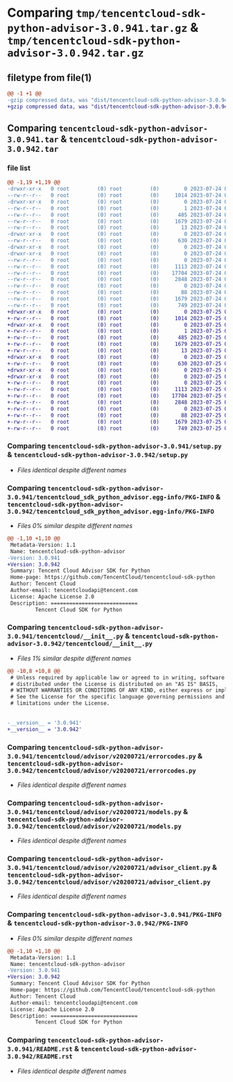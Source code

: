 # Comparing `tmp/tencentcloud-sdk-python-advisor-3.0.941.tar.gz` & `tmp/tencentcloud-sdk-python-advisor-3.0.942.tar.gz`

## filetype from file(1)

```diff
@@ -1 +1 @@
-gzip compressed data, was "dist/tencentcloud-sdk-python-advisor-3.0.941.tar", last modified: Mon Jul 24 00:18:09 2023, max compression
+gzip compressed data, was "dist/tencentcloud-sdk-python-advisor-3.0.942.tar", last modified: Tue Jul 25 04:09:48 2023, max compression
```

## Comparing `tencentcloud-sdk-python-advisor-3.0.941.tar` & `tencentcloud-sdk-python-advisor-3.0.942.tar`

### file list

```diff
@@ -1,19 +1,19 @@
-drwxr-xr-x   0 root         (0) root         (0)        0 2023-07-24 00:18:09.000000 tencentcloud-sdk-python-advisor-3.0.941/
--rw-r--r--   0 root         (0) root         (0)     1014 2023-07-24 00:18:09.000000 tencentcloud-sdk-python-advisor-3.0.941/setup.py
-drwxr-xr-x   0 root         (0) root         (0)        0 2023-07-24 00:18:09.000000 tencentcloud-sdk-python-advisor-3.0.941/tencentcloud_sdk_python_advisor.egg-info/
--rw-r--r--   0 root         (0) root         (0)        1 2023-07-24 00:18:09.000000 tencentcloud-sdk-python-advisor-3.0.941/tencentcloud_sdk_python_advisor.egg-info/dependency_links.txt
--rw-r--r--   0 root         (0) root         (0)      485 2023-07-24 00:18:09.000000 tencentcloud-sdk-python-advisor-3.0.941/tencentcloud_sdk_python_advisor.egg-info/SOURCES.txt
--rw-r--r--   0 root         (0) root         (0)     1679 2023-07-24 00:18:09.000000 tencentcloud-sdk-python-advisor-3.0.941/tencentcloud_sdk_python_advisor.egg-info/PKG-INFO
--rw-r--r--   0 root         (0) root         (0)       13 2023-07-24 00:18:09.000000 tencentcloud-sdk-python-advisor-3.0.941/tencentcloud_sdk_python_advisor.egg-info/top_level.txt
-drwxr-xr-x   0 root         (0) root         (0)        0 2023-07-24 00:18:09.000000 tencentcloud-sdk-python-advisor-3.0.941/tencentcloud/
--rw-r--r--   0 root         (0) root         (0)      630 2023-07-24 00:18:09.000000 tencentcloud-sdk-python-advisor-3.0.941/tencentcloud/__init__.py
-drwxr-xr-x   0 root         (0) root         (0)        0 2023-07-24 00:18:09.000000 tencentcloud-sdk-python-advisor-3.0.941/tencentcloud/advisor/
-drwxr-xr-x   0 root         (0) root         (0)        0 2023-07-24 00:18:09.000000 tencentcloud-sdk-python-advisor-3.0.941/tencentcloud/advisor/v20200721/
--rw-r--r--   0 root         (0) root         (0)        0 2023-07-24 00:18:09.000000 tencentcloud-sdk-python-advisor-3.0.941/tencentcloud/advisor/v20200721/__init__.py
--rw-r--r--   0 root         (0) root         (0)     1113 2023-07-24 00:18:09.000000 tencentcloud-sdk-python-advisor-3.0.941/tencentcloud/advisor/v20200721/errorcodes.py
--rw-r--r--   0 root         (0) root         (0)    17704 2023-07-24 00:18:09.000000 tencentcloud-sdk-python-advisor-3.0.941/tencentcloud/advisor/v20200721/models.py
--rw-r--r--   0 root         (0) root         (0)     2848 2023-07-24 00:18:09.000000 tencentcloud-sdk-python-advisor-3.0.941/tencentcloud/advisor/v20200721/advisor_client.py
--rw-r--r--   0 root         (0) root         (0)        0 2023-07-24 00:18:09.000000 tencentcloud-sdk-python-advisor-3.0.941/tencentcloud/advisor/__init__.py
--rw-r--r--   0 root         (0) root         (0)       88 2023-07-24 00:18:09.000000 tencentcloud-sdk-python-advisor-3.0.941/setup.cfg
--rw-r--r--   0 root         (0) root         (0)     1679 2023-07-24 00:18:09.000000 tencentcloud-sdk-python-advisor-3.0.941/PKG-INFO
--rw-r--r--   0 root         (0) root         (0)      749 2023-07-24 00:18:09.000000 tencentcloud-sdk-python-advisor-3.0.941/README.rst
+drwxr-xr-x   0 root         (0) root         (0)        0 2023-07-25 04:09:48.000000 tencentcloud-sdk-python-advisor-3.0.942/
+-rw-r--r--   0 root         (0) root         (0)     1014 2023-07-25 04:09:48.000000 tencentcloud-sdk-python-advisor-3.0.942/setup.py
+drwxr-xr-x   0 root         (0) root         (0)        0 2023-07-25 04:09:48.000000 tencentcloud-sdk-python-advisor-3.0.942/tencentcloud_sdk_python_advisor.egg-info/
+-rw-r--r--   0 root         (0) root         (0)        1 2023-07-25 04:09:48.000000 tencentcloud-sdk-python-advisor-3.0.942/tencentcloud_sdk_python_advisor.egg-info/dependency_links.txt
+-rw-r--r--   0 root         (0) root         (0)      485 2023-07-25 04:09:48.000000 tencentcloud-sdk-python-advisor-3.0.942/tencentcloud_sdk_python_advisor.egg-info/SOURCES.txt
+-rw-r--r--   0 root         (0) root         (0)     1679 2023-07-25 04:09:48.000000 tencentcloud-sdk-python-advisor-3.0.942/tencentcloud_sdk_python_advisor.egg-info/PKG-INFO
+-rw-r--r--   0 root         (0) root         (0)       13 2023-07-25 04:09:48.000000 tencentcloud-sdk-python-advisor-3.0.942/tencentcloud_sdk_python_advisor.egg-info/top_level.txt
+drwxr-xr-x   0 root         (0) root         (0)        0 2023-07-25 04:09:48.000000 tencentcloud-sdk-python-advisor-3.0.942/tencentcloud/
+-rw-r--r--   0 root         (0) root         (0)      630 2023-07-25 04:09:48.000000 tencentcloud-sdk-python-advisor-3.0.942/tencentcloud/__init__.py
+drwxr-xr-x   0 root         (0) root         (0)        0 2023-07-25 04:09:48.000000 tencentcloud-sdk-python-advisor-3.0.942/tencentcloud/advisor/
+drwxr-xr-x   0 root         (0) root         (0)        0 2023-07-25 04:09:48.000000 tencentcloud-sdk-python-advisor-3.0.942/tencentcloud/advisor/v20200721/
+-rw-r--r--   0 root         (0) root         (0)        0 2023-07-25 04:09:48.000000 tencentcloud-sdk-python-advisor-3.0.942/tencentcloud/advisor/v20200721/__init__.py
+-rw-r--r--   0 root         (0) root         (0)     1113 2023-07-25 04:09:48.000000 tencentcloud-sdk-python-advisor-3.0.942/tencentcloud/advisor/v20200721/errorcodes.py
+-rw-r--r--   0 root         (0) root         (0)    17704 2023-07-25 04:09:48.000000 tencentcloud-sdk-python-advisor-3.0.942/tencentcloud/advisor/v20200721/models.py
+-rw-r--r--   0 root         (0) root         (0)     2848 2023-07-25 04:09:48.000000 tencentcloud-sdk-python-advisor-3.0.942/tencentcloud/advisor/v20200721/advisor_client.py
+-rw-r--r--   0 root         (0) root         (0)        0 2023-07-25 04:09:48.000000 tencentcloud-sdk-python-advisor-3.0.942/tencentcloud/advisor/__init__.py
+-rw-r--r--   0 root         (0) root         (0)       88 2023-07-25 04:09:48.000000 tencentcloud-sdk-python-advisor-3.0.942/setup.cfg
+-rw-r--r--   0 root         (0) root         (0)     1679 2023-07-25 04:09:48.000000 tencentcloud-sdk-python-advisor-3.0.942/PKG-INFO
+-rw-r--r--   0 root         (0) root         (0)      749 2023-07-25 04:09:48.000000 tencentcloud-sdk-python-advisor-3.0.942/README.rst
```

### Comparing `tencentcloud-sdk-python-advisor-3.0.941/setup.py` & `tencentcloud-sdk-python-advisor-3.0.942/setup.py`

 * *Files identical despite different names*

### Comparing `tencentcloud-sdk-python-advisor-3.0.941/tencentcloud_sdk_python_advisor.egg-info/PKG-INFO` & `tencentcloud-sdk-python-advisor-3.0.942/tencentcloud_sdk_python_advisor.egg-info/PKG-INFO`

 * *Files 0% similar despite different names*

```diff
@@ -1,10 +1,10 @@
 Metadata-Version: 1.1
 Name: tencentcloud-sdk-python-advisor
-Version: 3.0.941
+Version: 3.0.942
 Summary: Tencent Cloud Advisor SDK for Python
 Home-page: https://github.com/TencentCloud/tencentcloud-sdk-python
 Author: Tencent Cloud
 Author-email: tencentcloudapi@tencent.com
 License: Apache License 2.0
 Description: ============================
         Tencent Cloud SDK for Python
```

### Comparing `tencentcloud-sdk-python-advisor-3.0.941/tencentcloud/__init__.py` & `tencentcloud-sdk-python-advisor-3.0.942/tencentcloud/__init__.py`

 * *Files 1% similar despite different names*

```diff
@@ -10,8 +10,8 @@
 # Unless required by applicable law or agreed to in writing, software
 # distributed under the License is distributed on an "AS IS" BASIS,
 # WITHOUT WARRANTIES OR CONDITIONS OF ANY KIND, either express or implied.
 # See the License for the specific language governing permissions and
 # limitations under the License.
 
 
-__version__ = '3.0.941'
+__version__ = '3.0.942'
```

### Comparing `tencentcloud-sdk-python-advisor-3.0.941/tencentcloud/advisor/v20200721/errorcodes.py` & `tencentcloud-sdk-python-advisor-3.0.942/tencentcloud/advisor/v20200721/errorcodes.py`

 * *Files identical despite different names*

### Comparing `tencentcloud-sdk-python-advisor-3.0.941/tencentcloud/advisor/v20200721/models.py` & `tencentcloud-sdk-python-advisor-3.0.942/tencentcloud/advisor/v20200721/models.py`

 * *Files identical despite different names*

### Comparing `tencentcloud-sdk-python-advisor-3.0.941/tencentcloud/advisor/v20200721/advisor_client.py` & `tencentcloud-sdk-python-advisor-3.0.942/tencentcloud/advisor/v20200721/advisor_client.py`

 * *Files identical despite different names*

### Comparing `tencentcloud-sdk-python-advisor-3.0.941/PKG-INFO` & `tencentcloud-sdk-python-advisor-3.0.942/PKG-INFO`

 * *Files 0% similar despite different names*

```diff
@@ -1,10 +1,10 @@
 Metadata-Version: 1.1
 Name: tencentcloud-sdk-python-advisor
-Version: 3.0.941
+Version: 3.0.942
 Summary: Tencent Cloud Advisor SDK for Python
 Home-page: https://github.com/TencentCloud/tencentcloud-sdk-python
 Author: Tencent Cloud
 Author-email: tencentcloudapi@tencent.com
 License: Apache License 2.0
 Description: ============================
         Tencent Cloud SDK for Python
```

### Comparing `tencentcloud-sdk-python-advisor-3.0.941/README.rst` & `tencentcloud-sdk-python-advisor-3.0.942/README.rst`

 * *Files identical despite different names*

